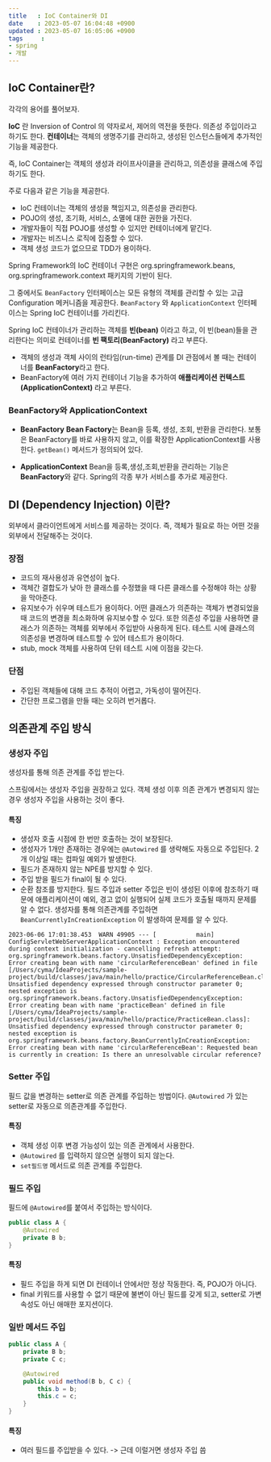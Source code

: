 ```yaml
---
title   : IoC Container와 DI
date    : 2023-05-07 16:04:48 +0900
updated : 2023-05-07 16:05:06 +0900
tags     : 
- spring
- 개발
---
```


## IoC Container란?

각각의 용어를 풀어보자.

**IoC** 란 Inversion of Control 의 약자로서, 제어의 역전을 뜻한다. 의존성 주입이라고 하기도 한다.
**컨테이너**는 객체의 생명주기를 관리하고, 생성된 인스턴스들에게 추가적인 기능을 제공한다.

즉, IoC Container는 객체의 생성과 라이프사이클을 관리하고, 의존성을 클래스에 주입하기도 한다.

주로 다음과 같은 기능을 제공한다.

- IoC 컨테이너는 객체의 생성을 책임지고, 의존성을 관리한다.
- POJO의 생성, 초기화, 서비스, 소멸에 대한 권한을 가진다.
- 개발자들이 직접 POJO를 생성할 수 있지만 컨테이너에게 맡긴다.
- 개발자는 비즈니스 로직에 집중할 수 있다.
- 객체 생성 코드가 없으므로 TDD가 용이하다.

Spring Framework의 IoC 컨테이너 구현은 org.springframework.beans, org.springframework.context 패키지의 기반이 된다.

그 중에서도 `BeanFactory` 인터페이스는 모든 유형의 객체를 관리할 수 있는 고급 Configuration 메커니즘을 제공한다.
`BeanFactory` 와 `ApplicationContext` 인터페이스는 Spring IoC 컨테이너를 가리킨다.

Spring IoC 컨테이너가 관리하는 객체를 **빈(bean)** 이라고 하고, 이 빈(bean)들을 관리한다는 의미로 컨테이너를 **빈 팩토리(BeanFactory)** 라고 부른다.
- 객체의 생성과 객체 사이의 런타임(run-time) 관계를 DI 관점에서 볼 때는 컨테이너를 **BeanFactory**라고 한다.
- BeanFactory에 여러 가지 컨테이너 기능을 추가하여 **애플리케이션 컨텍스트(ApplicationContext)** 라고 부른다.

### BeanFactory와 ApplicationContext

- **BeanFactory**
**Bean Factory**는 Bean을 등록, 생성, 조회, 반환을 관리한다. 보통은 BeanFactory를 바로 사용하지 않고, 이를 확장한 ApplicationContext를 사용한다. `getBean()` 메서드가 정의되어 있다.

- **ApplicationContext**
Bean을 등록,생성,조회,반환을 관리하는 기능은 **BeanFactory**와 같다. Spring의 각종 부가 서비스를 추가로 제공한다. 

## DI (Dependency Injection) 이란?

외부에서 클라이언트에게 서비스를 제공하는 것이다. 
즉, 객체가 필요로 하는 어떤 것을 외부에서 전달해주는 것이다.

### 장점
- 코드의 재사용성과 유연성이 높다.
- 객체간 결합도가 낮아 한 클래스를 수정했을 때 다른 클래스를 수정해야 하는 상황을 막아준다.
- 유지보수가 쉬우며 테스트가 용이하다. 어떤 클래스가 의존하는 객체가 변경되었을 때 코드의 변경을 최소화하며 유지보수할 수 있다. 또한 의존성 주입을 사용하면 클래스가 의존하는 객체를 외부에서 주입받아 사용하게 된다. 테스트 시에 클래스의 의존성을 변경하며 테스트할 수 있어 테스트가 용이하다.
- stub, mock 객체를 사용하여 단위 테스트 시에 이점을 갖는다.

### 단점
- 주입된 객체들에 대해 코드 추적이 어렵고, 가독성이 떨어진다.
- 간단한 프로그램을 만들 때는 오히려 번거롭다.

## 의존관계 주입 방식

### 생성자 주입
생성자를 통해 의존 관계를 주입 받는다.

스프링에서는 생성자 주입을 권장하고 있다. 
객체 생성 이후 의존 관계가 변경되지 않는 경우 생성자 주입을 사용하는 것이 좋다.

#### 특징
- 생성자 호출 시점에 한 번만 호출하는 것이 보장된다.
- 생성자가 1개만 존재하는 경우에는 `@Autowired` 를 생략해도 자동으로 주입된다. 2개 이상일 때는 컴파일 예외가 발생한다.
- 필드가 존재하지 않는 NPE를 방지할 수 있다.
- 주입 받을 필드가 final이 될 수 있다.
- 순환 참조를 방지한다. 필드 주입과 setter 주입은 빈이 생성된 이후에 참조하기 때문에 애플리케이션이 예외, 경고 없이 실행되어 실제 코드가 호출될 때까지 문제를 알 수 없다. 생성자를 통해 의존관계를 주입하면 `BeanCurrentlyInCreationException` 이 발생하여 문제를 알 수 있다.

```shell
2023-06-06 17:01:38.453  WARN 49905 --- [           main] ConfigServletWebServerApplicationContext : Exception encountered during context initialization - cancelling refresh attempt: org.springframework.beans.factory.UnsatisfiedDependencyException: Error creating bean with name 'circularReferenceBean' defined in file [/Users/cyma/IdeaProjects/sample-project/build/classes/java/main/hello/practice/CircularReferenceBean.class]: Unsatisfied dependency expressed through constructor parameter 0; nested exception is org.springframework.beans.factory.UnsatisfiedDependencyException: Error creating bean with name 'practiceBean' defined in file [/Users/cyma/IdeaProjects/sample-project/build/classes/java/main/hello/practice/PracticeBean.class]: Unsatisfied dependency expressed through constructor parameter 0; nested exception is org.springframework.beans.factory.BeanCurrentlyInCreationException: Error creating bean with name 'circularReferenceBean': Requested bean is currently in creation: Is there an unresolvable circular reference?
```

### Setter 주입

필드 값을 변경하는 setter로 의존 관계를 주입하는 방법이다.
`@Autowired` 가 있는 setter로 자동으로 의존관계를 주입한다.

#### 특징
- 객체 생성 이후 변경 가능성이 있는 의존 관계에서 사용한다.
- `@Autowired` 를 입력하지 않으면 실행이 되지 않는다.
- `set필드명` 메서드로 의존 관계를 주입한다.

### 필드 주입

필드에 `@Autowired`를 붙여서 주입하는 방식이다.

```java
public class A {
	@Autowired
	private B b;
}
```

#### 특징
- 필드 주입을 하게 되면 DI 컨테이너 안에서만 정상 작동한다. 즉, POJO가 아니다.
- final 키워드를 사용할 수 없기 때문에 불변이 아닌 필드를 갖게 되고, setter로 가변 속성도 아닌 애매한 포지션이다.

### 일반 메서드 주입

```java
public class A {
	private B b;
	private C c;

	@Autowired
	public void method(B b, C c) {
		this.b = b;
		this.c = c;
	}
}
```

#### 특징
- 여러 필드를 주입받을 수 있다. -> 근데 이럴거면 생성자 주입 씀
